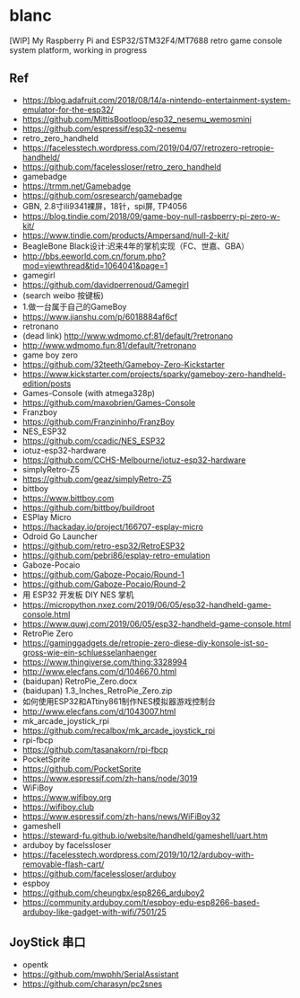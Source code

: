 # blanc
[WIP] My Raspberry Pi and ESP32/STM32F4/MT7688 retro game console system platform, working in progress

## Ref  
* https://blog.adafruit.com/2018/08/14/a-nintendo-entertainment-system-emulator-for-the-esp32/  
* https://github.com/MittisBootloop/esp32_nesemu_wemosmini  
* https://github.com/espressif/esp32-nesemu  
* retro_zero_handheld  
* https://facelesstech.wordpress.com/2019/04/07/retrozero-retropie-handheld/  
* https://github.com/facelessloser/retro_zero_handheld  
* gamebadge  
* https://trmm.net/Gamebadge  
* https://github.com/osresearch/gamebadge  
* GBN, 2.8寸ili9341裸屏，18针，spi屏, TP4056     
* https://blog.tindie.com/2018/09/game-boy-null-rasbperry-pi-zero-w-kit/  
* https://www.tindie.com/products/Ampersand/null-2-kit/  
* BeagleBone Black设计:迟来4年的掌机实现（FC、世嘉、GBA）  
* http://bbs.eeworld.com.cn/forum.php?mod=viewthread&tid=1064041&page=1  
* gamegirl  
* https://github.com/davidperrenoud/Gamegirl  
* (search weibo 按键板)  
* 1.做一台属于自己的GameBoy  
* https://www.jianshu.com/p/6018884af6cf  
* retronano  
* (dead link) http://www.wdmomo.cf:81/default/?retronano  
* http://www.wdmomo.fun:81/default/?retronano  
* game boy zero  
* https://github.com/32teeth/Gameboy-Zero-Kickstarter  
* https://www.kickstarter.com/projects/sparky/gameboy-zero-handheld-edition/posts  
* Games-Console (with atmega328p)  
* https://github.com/maxobrien/Games-Console  
* Franzboy  
* https://github.com/Franzininho/FranzBoy  
* NES_ESP32  
* https://github.com/ccadic/NES_ESP32  
* iotuz-esp32-hardware  
* https://github.com/CCHS-Melbourne/iotuz-esp32-hardware  
* simplyRetro-Z5  
* https://github.com/geaz/simplyRetro-Z5  
* bittboy  
* https://www.bittboy.com  
* https://github.com/bittboy/buildroot  
* ESPlay Micro  
* https://hackaday.io/project/166707-esplay-micro  
* Odroid Go Launcher  
* https://github.com/retro-esp32/RetroESP32  
* https://github.com/pebri86/esplay-retro-emulation  
* Gaboze-Pocaio  
* https://github.com/Gaboze-Pocaio/Round-1  
* https://github.com/Gaboze-Pocaio/Round-2  
* 用 ESP32 开发板 DIY NES 掌机  
* https://micropython.nxez.com/2019/06/05/esp32-handheld-game-console.html  
* https://www.quwj.com/2019/06/05/esp32-handheld-game-console.html  
* RetroPie Zero  
* https://gaminggadgets.de/retropie-zero-diese-diy-konsole-ist-so-gross-wie-ein-schluesselanhaenger  
* https://www.thingiverse.com/thing:3328994  
* http://www.elecfans.com/d/1046670.html  
* (baidupan) RetroPie_Zero.docx  
* (baidupan) 1.3_Inches_RetroPie_Zero.zip  
* 如何使用ESP32和ATtiny861制作NES模拟器游戏控制台  
* http://www.elecfans.com/d/1043007.html  
* mk_arcade_joystick_rpi  
* https://github.com/recalbox/mk_arcade_joystick_rpi  
* rpi-fbcp  
* https://github.com/tasanakorn/rpi-fbcp  
* PocketSprite  
* https://github.com/PocketSprite  
* https://www.espressif.com/zh-hans/node/3019  
* WiFiBoy  
* https://www.wifiboy.org  
* https://wifiboy.club  
* https://www.espressif.com/zh-hans/news/WiFiBoy32  
* gameshell  
* https://steward-fu.github.io/website/handheld/gameshell/uart.htm  
* arduboy by facelssloser  
* https://facelesstech.wordpress.com/2019/10/12/arduboy-with-removable-flash-cart/  
* https://github.com/facelessloser/arduboy  
* espboy  
* https://github.com/cheungbx/esp8266_arduboy2  
* https://community.arduboy.com/t/espboy-edu-esp8266-based-arduboy-like-gadget-with-wifi/7501/25  

## JoyStick 串口    
* opentk  
* https://github.com/mwphh/SerialAssistant  
* https://github.com/charasyn/pc2snes  
